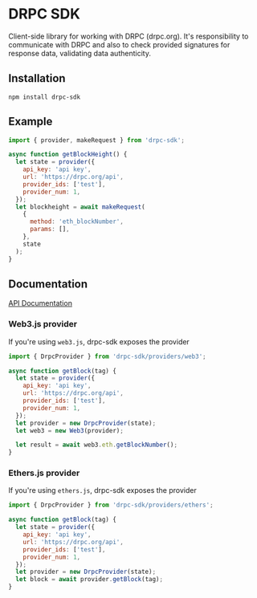 # DRPC SDK

Client-side library for working with DRPC (drpc.org). It's responsibility to communicate with DRPC and also to check provided
signatures for response data, validating data authenticity.

## Installation

`npm install drpc-sdk`

## Example

```js
import { provider, makeRequest } from 'drpc-sdk';

async function getBlockHeight() {
  let state = provider({
    api_key: 'api key',
    url: 'https://drpc.org/api',
    provider_ids: ['test'],
    provider_num: 1,
  });
  let blockheight = await makeRequest(
    {
      method: 'eth_blockNumber',
      params: [],
    },
    state
  );
}
```

## Documentation

[API Documentation](https://p2p-org.github.io/drpc-client/)

### Web3.js provider

If you're using `web3.js`, drpc-sdk exposes the provider

```js
import { DrpcProvider } from 'drpc-sdk/providers/web3';

async function getBlock(tag) {
  let state = provider({
    api_key: 'api key',
    url: 'https://drpc.org/api',
    provider_ids: ['test'],
    provider_num: 1,
  });
  let provider = new DrpcProvider(state);
  let web3 = new Web3(provider);

  let result = await web3.eth.getBlockNumber();
}
```

### Ethers.js provider

If you're using `ethers.js`, drpc-sdk exposes the provider

```js
import { DrpcProvider } from 'drpc-sdk/providers/ethers';

async function getBlock(tag) {
  let state = provider({
    api_key: 'api key',
    url: 'https://drpc.org/api',
    provider_ids: ['test'],
    provider_num: 1,
  });
  let provider = new DrpcProvider(state);
  let block = await provider.getBlock(tag);
}
```
